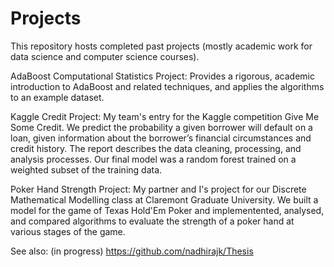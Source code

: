 # Projects
This repository hosts completed past projects (mostly academic work for data science and computer science courses).

AdaBoost Computational Statistics Project:
Provides a rigorous, academic introduction to AdaBoost and related techniques, and applies the algorithms to an example dataset.

Kaggle Credit Project:
My team's entry for the Kaggle competition Give Me Some Credit. We predict the probability a given borrower
will default on a loan, given information about the borrower’s financial circumstances and credit history.
The report describes the data cleaning, processing, and analysis processes. Our final model was a random forest trained on a weighted
subset of the training data.

Poker Hand Strength Project:
My partner and I's project for our Discrete Mathematical Modelling class at Claremont Graduate University. We built a model for the game of Texas Hold'Em Poker and implementented, analysed, and compared algorithms to evaluate the strength of a poker hand at various stages of the game.

See also: (in progress) https://github.com/nadhirajk/Thesis
